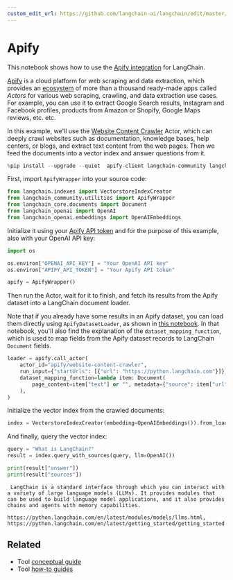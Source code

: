 ```yaml
---
custom_edit_url: https://github.com/langchain-ai/langchain/edit/master/docs/docs/integrations/tools/apify.ipynb
---
```

# Apify

This notebook shows how to use the [Apify integration](/docs/integrations/providers/apify) for LangChain.

[Apify](https://apify.com) is a cloud platform for web scraping and data extraction,
which provides an [ecosystem](https://apify.com/store) of more than a thousand
ready-made apps called *Actors* for various web scraping, crawling, and data extraction use cases.
For example, you can use it to extract Google Search results, Instagram and Facebook profiles, products from Amazon or Shopify, Google Maps reviews, etc. etc.

In this example, we'll use the [Website Content Crawler](https://apify.com/apify/website-content-crawler) Actor,
which can deeply crawl websites such as documentation, knowledge bases, help centers, or blogs,
and extract text content from the web pages. Then we feed the documents into a vector index and answer questions from it.



```python
%pip install --upgrade --quiet  apify-client langchain-community langchain-openai langchain
```

First, import `ApifyWrapper` into your source code:


```python
from langchain.indexes import VectorstoreIndexCreator
from langchain_community.utilities import ApifyWrapper
from langchain_core.documents import Document
from langchain_openai import OpenAI
from langchain_openai.embeddings import OpenAIEmbeddings
```

Initialize it using your [Apify API token](https://docs.apify.com/platform/integrations/api#api-token) and for the purpose of this example, also with your OpenAI API key:


```python
import os

os.environ["OPENAI_API_KEY"] = "Your OpenAI API key"
os.environ["APIFY_API_TOKEN"] = "Your Apify API token"

apify = ApifyWrapper()
```

Then run the Actor, wait for it to finish, and fetch its results from the Apify dataset into a LangChain document loader.

Note that if you already have some results in an Apify dataset, you can load them directly using `ApifyDatasetLoader`, as shown in [this notebook](/docs/integrations/document_loaders/apify_dataset). In that notebook, you'll also find the explanation of the `dataset_mapping_function`, which is used to map fields from the Apify dataset records to LangChain `Document` fields.


```python
loader = apify.call_actor(
    actor_id="apify/website-content-crawler",
    run_input={"startUrls": [{"url": "https://python.langchain.com"}]},
    dataset_mapping_function=lambda item: Document(
        page_content=item["text"] or "", metadata={"source": item["url"]}
    ),
)
```

Initialize the vector index from the crawled documents:


```python
index = VectorstoreIndexCreator(embedding=OpenAIEmbeddings()).from_loaders([loader])
```

And finally, query the vector index:


```python
query = "What is LangChain?"
result = index.query_with_sources(query, llm=OpenAI())
```


```python
print(result["answer"])
print(result["sources"])
```
```output
 LangChain is a standard interface through which you can interact with a variety of large language models (LLMs). It provides modules that can be used to build language model applications, and it also provides chains and agents with memory capabilities.

https://python.langchain.com/en/latest/modules/models/llms.html, https://python.langchain.com/en/latest/getting_started/getting_started.html
```

## Related

- Tool [conceptual guide](/docs/concepts/#tools)
- Tool [how-to guides](/docs/how_to/#tools)
